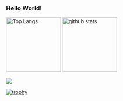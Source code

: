 ### Hello World!

<a><img alt="Top Langs" height="150px" src="https://github-readme-stats.vercel.app/api/top-langs/?username=Mochizuki12&layout=compact&count_private=true&show_icons=true&theme=tokyonight" >
<img alt="github stats" height="150px" src="https://github-readme-stats.vercel.app/api?username=Mochizuki12&count_private=true&show_icons=true&show_icons=true&theme=tokyonight" ></a>

![](https://github-profile-summary-cards.vercel.app/api/cards/profile-details?username=Mochizuki12&theme=2077)

[![trophy](https://github-profile-trophy.vercel.app/?username=Mochizuki12&theme=onedark)](https://github-profile-trophy.vercel.app/?username=ryo-ma&theme=tokyonight)

<!--
**Mochizuki12/Mochizuki12** is a ✨ _special_ ✨ repository because its `README.md` (this file) appears on your GitHub profile.

Here are some ideas to get you started:

- 🔭 I’m currently working on ...
- 🌱 I’m currently learning ...
- 👯 I’m looking to collaborate on ...
- 🤔 I’m looking for help with ...
- 💬 Ask me about ...
- 📫 How to reach me: ...
- 😄 Pronouns: ...
- ⚡ Fun fact: ...
-->
